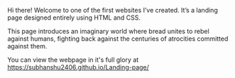Hi there!
Welcome to one of the first websites I’ve created. It’s a landing page designed entirely using HTML and CSS.

This page introduces an imaginary world where bread unites to rebel against humans, fighting back against the centuries of atrocities committed against them.

You can view the webpage in it's full glory at https://subhanshu2406.github.io/Landing-page/